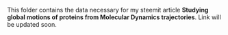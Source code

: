 This folder contains the data necessary for my steemit article **Studying global motions of proteins from Molecular Dynamics trajectories**. Link will be updated soon.
